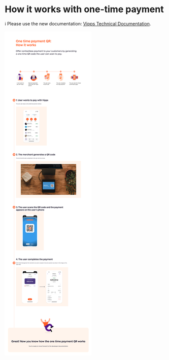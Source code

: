 <!-- START_METADATA
---
title: How it works with one-time payment
sidebar_position: 15
---
END_METADATA -->

# How it works with one-time payment

<!-- START_COMMENT -->

ℹ️ Please use the new documentation:
[Vipps Technical Documentation](https://developer.vippsmobilepay.com/docs/APIs/qr-api).

<!-- END_COMMENT -->

![OneTimePayment QR how it works](images/one-time-payment-qr-how-it-works.png)
